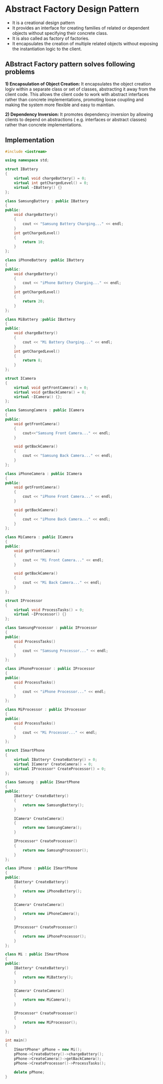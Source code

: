 # Abstract Factory Design Pattern

- It is a creational design pattern
- It provides an interface for creating families of related or dependent objects without specifying their concrete class.
- It is also called as factory of factories.
- It encapsulates the creation of multiple related objects without exposing the instantiation logic to the client.

## ABstract Factory pattern solves following problems

**1) Encapsulation of Object Creation:** It encapsulates the object creation logiv within a separate class or set of classes, abstracting it away from the client code. This allows the client code to work with abstract interfaces rather than concrete implementations, promoting loose coupling and making the system more flexible and easy to maintian.

**2) Dependency Inversion:** It promotes dependency inversion by allowing clients to depend on abstractions ( e.g. interfaces or abstract classes) rather than concrete implementations.

## Implementation

```cpp
#include <iostream>

using namespace std;

struct IBattery
{
    virtual void chargeBattery() = 0;
    virtual int getChargedLevel() = 0;
    virtual ~IBattery() {}
};

class SamsungBattery : public IBattery
{
public:
    void chargeBattery()
    {
        cout << "Samsung Battery Charging..." << endl;
    }
    int getChargedLevel()
    {
        return 10;
    }
};

class iPhoneBattery :public IBattery
{
public:
    void chargeBattery()
    {
        cout << "iPhone Battery Charging..." << endl;
    }
    int getChargedLevel()
    {
        return 20;
    }
};

class MiBattery :public IBattery
{
public:
    void chargeBattery()
    {
        cout << "Mi Battery Charging..." << endl;
    }
    int getChargedLevel()
    {
        return 8;
    }
};

struct ICamera
{
    virtual void getFrontCamera() = 0;
    virtual void getBackCamera() = 0;
    virtual ~ICamera() {};
};

class SamsungCamera : public ICamera
{
public:
    void getFrontCamera()
    {
        cout<<"Samsung Front Camera..." << endl;
    }

    void getBackCamera()
    {
        cout << "Samsung Back Camera..." << endl;
    }
};

class iPhoneCamera : public ICamera
{
public:
    void getFrontCamera()
    {
        cout << "iPhone Front Camera..." << endl;
    }

    void getBackCamera()
    {
        cout << "iPhone Back Camera..." << endl;
    }
};

class MiCamera : public ICamera
{
public:
    void getFrontCamera()
    {
        cout << "Mi Front Camera..." << endl;
    }

    void getBackCamera()
    {
        cout << "Mi Back Camera..." << endl;
    }
};

struct IProcessor
{
    virtual void ProcessTasks() = 0;
    virtual ~IProcessor() {}
};

class SamsungProcessor : public IProcessor
{
public:
    void ProcessTasks()
    {
        cout << "Samsung Processor..." << endl;
    }
};

class iPhoneProcessor : public IProcessor
{
public:
    void ProcessTasks()
    {
        cout << "iPhone Processor..." << endl;
    }
};

class MiProcessor : public IProcessor
{
public:
    void ProcessTasks()
    {
        cout << "Mi Processor..." << endl;
    }
};

struct ISmartPhone
{
    virtual IBattery* CreateBattery() = 0;
    virtual ICamera* CreateCamera() = 0;
    virtual IProcessor* CreateProcessor() = 0;
};

class Samsung : public ISmartPhone
{
public:
    IBattery* CreateBattery()
    {
        return new SamsungBattery();
    }

    ICamera* CreateCamera()
    {
        return new SamsungCamera();
    }

    IProcessor* CreateProcessor()
    {
        return new SamsungProcessor();
    }
};

class iPhone : public ISmartPhone
{
public:
    IBattery* CreateBattery()
    {
        return new iPhoneBattery();
    }

    ICamera* CreateCamera()
    {
        return new iPhoneCamera();
    }

    IProcessor* CreateProcessor()
    {
        return new iPhoneProcessor();
    }
};

class Mi : public ISmartPhone
{
public:
    IBattery* CreateBattery()
    {
        return new MiBattery();
    }

    ICamera* CreateCamera()
    {
        return new MiCamera();
    }

    IProcessor* CreateProcessor()
    {
        return new MiProcessor();
    }
};

int main()
{
    ISmartPhone* pPhone = new Mi();
    pPhone->CreateBattery()->chargeBattery();
    pPhone->CreateCamera()->getBackCamera();
    pPhone->CreateProcessor()->ProcessTasks();

    delete pPhone;
}

```
